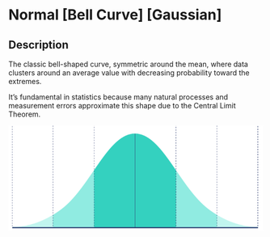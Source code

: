 # Normal [Bell Curve] [Gaussian]

## Description

The classic bell-shaped curve, symmetric around the mean, where data clusters around an average value with decreasing probability toward the extremes.

It’s fundamental in statistics because many natural processes and measurement errors approximate this shape due to the Central Limit Theorem.

![](normal/diagram.png)
